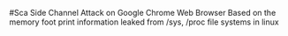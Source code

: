 #Sca
Side Channel Attack on Google Chrome Web Browser
Based on the memory foot print information leaked from /sys, /proc file systems in linux
